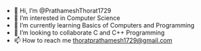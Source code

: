 - 👋 Hi, I’m @PrathameshThorat1729
- 👀 I’m interested in Computer Science
- 🌱 I’m currently learning Basics of Computers and Programming
- 💞️ I’m looking to collaborate C and C++ Programming
- 📫 How to reach me thoratprathamesh1729@gmail.com

<!---
PrathameshThorat1729/PrathameshThorat1729 is a ✨ special ✨ repository because its `README.md` (this file) appears on your GitHub profile.
You can click the Preview link to take a look at your changes.
--->
